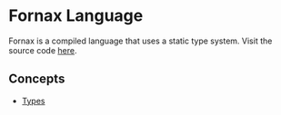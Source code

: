 # Fornax Language

Fornax is a compiled language that uses a static type system.
Visit the source code [here](https://github.com/FornaxTeam/fornax-lang).

## Concepts

- [Types](types)
